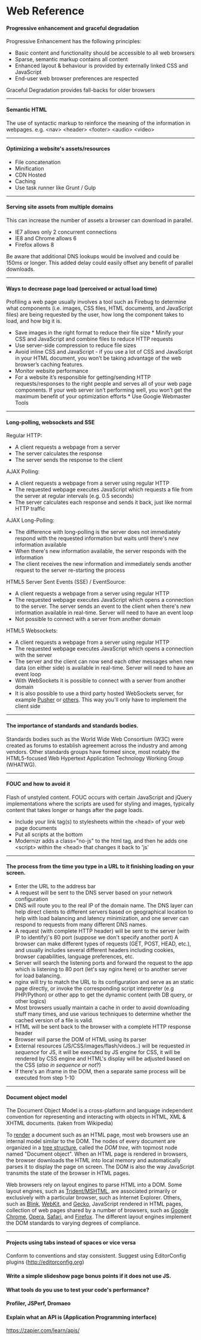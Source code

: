 Web Reference
=============

<h4>Progressive enhancement and graceful degradation</h4>
<p>Progressive Enhancement has the following principles:</p> 

*  Basic content and functionality should be accessible to all web browsers
*  Sparse, semantic markup contains all content  
*  Enhanced layout &amp; behaviour is provided by externally linked CSS and JavaScript  
*  End-user web browser preferences are respected 

<p>Graceful Degradation provides fall-backs for older browsers</p> <p> 
<hr>
<h4>Semantic HTML</h4>
<p>The use of syntactic markup to reinforce the meaning of the information in webpages. e.g. &lt;nav&gt; &lt;header&gt; &lt;footer&gt; &lt;audio&gt; &lt;video&gt;</p> <p> <hr>   
<h4>Optimizing a website's assets/resources</h4>
<ul>
<li>File concatenation</li>
<li>Minification</li>
<li>CDN Hosted</li>
<li>Caching</li>
<li>Use task runner like Grunt / Gulp</li>
</ul>
<hr />   
<h4>Serving site assets from multiple domains</h4> 
<p>This can increase the number of assets a browser can download in parallel.</p>
<ul>
<li>IE7 allows only 2 concurrent connections</li>
<li>IE8 and Chrome allows 6</li>
<li>Firefox allows 8</li>
</ul>
<p>Be aware that additional DNS lookups would be involved and could be 150ms or longer. This added delay could easily offset any benefit of parallel downloads.</p>
<hr />
<h4>Ways to decrease page load (perceived or actual load time)</h4>
<p>Profiling a web page usually involves a tool such as Firebug to determine what components (i.e. images, CSS files, HTML documents, and JavaScript files) are being requested by the user, how long the component takes to load, and how big it is.</p>

*  Save images in the right format to reduce their file size  *  Minify your CSS and JavaScript and combine files to reduce HTTP requests  
*  Use server-side compression to reduce file sizes  
*  Avoid inline CSS and JavaScript - if you use a lot of CSS and JavaScript in your HTML document, you won’t be taking advantage of the web browser’s caching features.  
*  Monitor website performance  
*  For a website it’s responsible for getting/sending HTTP requests/responses to the right people and serves all of your web page components. If your web server isn’t performing well, you won’t get the maximum benefit of your optimization efforts  *  Use Google Webmaster Tools 
<p>
<hr>
<h4>Long-polling, websockets and SSE</h4>
<p>Regular HTTP:</p> 

*  A client requests a webpage from a server  
*  The server calculates the response  
*  The server sends the response to the client 

<p>AJAX Polling:</p> <ul> <li>A client requests a webpage from a server using regular HTTP  <li>The requested webpage executes JavaScript which requests a file from the server at regular intervals (e.g. 0.5 seconds)  <li>The server calculates each response and sends it back, just like normal HTTP traffic </li></ul> 
<p>AJAX Long-Polling:</p> 

*  The difference with long-polling is the server does not immediately respond with the requested information but waits until there's <em>new</em> information available  
*  When there's new information available, the server responds with the information  
*  The client receives the new information and immediately sends another request to the server re-starting the process 

<p>HTML5 Server Sent Events (SSE) / EventSource:</p> <ul> <li>A client requests a webpage from a server using regular HTTP  <li>The requested webpage executes JavaScript which opens a connection to the server. The server sends an event to the client when there's new information available in real-time. Server will need to have an event loop  <li>Not possible to connect with a server from another domain </li></ul> <p>HTML5 Websockets:</p> <ul> <li>A client requests a webpage from a server using regular HTTP  <li>The requested webpage executes JavaScript which opens a connection with the server  <li>The server and the client can now send each other messages when new data (on either side) is available in real-time. Server will need to have an event loop  <li>With WebSockets it is possible to connect with a server from another domain  <li>It is also possible to use a third party hosted WebSockets server, for example <a href="http://pusher.com/">Pusher</a> or <a href="http://www.leggetter.co.uk/real-time-web-technologies-guide">others</a>. This way you'll only have to implement the client side </li></ul> 
<hr>
<h4>The importance of standards and standards bodies. </h4> <p>Standards bodies such as the World Wide Web Consortium (W3C) were created as forums to establish agreement across the industry and among vendors. Other standards groups have formed since, most notably the HTML5-focused Web Hypertext Application Technology Working Group (WHATWG).</p> 
<hr>
<h4>FOUC and how to avoid it</h4>
<p>Flash of unstyled content. FOUC occurs with certain JavaScript and jQuery implementations where the scripts are used for styling and images, typically content that takes longer or hangs after the page loads.</p>
<ul> 
<li>Include your link tag(s) to stylesheets within the &lt;head&gt; of your web page documents  
<li>Put all scripts at the bottom  
<li>Modernizr adds a class="no-js" to the html tag, and then he adds one &lt;script&gt; within the &lt;head&gt; that changes it back to 'js'&nbsp; </li>
</ul>
<hr>   
<h4>The process from the time you type in a URL to it finishing loading on your screen.</h4> 
<ul>
<li>Enter the URL to the address bar  <li>A request will be sent to the DNS server based on your network configuration  <li>DNS will route you to the real IP of the domain name. The DNS layer can help direct clients to different servers based on geographical location to help with load balancing and latency minimization, and one server can respond to requests from many different DNS names.  <li>A request (with complete HTTP header) will be sent to the server (with IP to identify)'s 80 port (suppose we don't specify another port) A browser can make different types of requests (GET, POST, HEAD, etc.), and usually includes several different headers including cookies, browser capabilities, language preferences, etc.  <li>Server will search the listening ports and forward the request to the app which is listening to 80 port (let's say nginx here) or to another server for load balancing.  <li>nginx will try to match the URL to its configuration and serve as an static page directly, or invoke the corresponding script interpreter (e.g PHP/Python) or other app to get the dynamic content (with DB query, or other logics)  <li>Most browsers usually maintain a cache in order to avoid downloading stuff many times, and use various techniques to determine whether the cached version of a file is valid.  <li>HTML will be sent back to the browser with a complete HTTP response header  <li>Browser will parse the DOM of HTML using its parser  <li>External resources (JS/CSS/images/flash/videos..) will be requested <em>in sequence </em>for JS, it will be executed by JS engine for CSS, it will be rendered by CSS engine and HTML's display will be adjusted based on the CSS (<em>also in sequence or not</em>?)  <li>If there's an iframe in the DOM, then a separate same process will be executed from step 1-10 </li></ul> 
<hr>   
<h4>Document object model</h4>
<p>The Document Object Model is a cross-platform and language independent convention for representing and interacting with objects in HTML, XML &amp; XHTML documents. (taken from Wikipedia)</p> <p>To <a href="http://en.wikipedia.org/wiki/Web_browser_engine">render</a> a document such as an HTML page, most web browsers use an internal model similar to the DOM. The nodes of every document are organized in a <a href="http://en.wikipedia.org/wiki/Tree_structure">tree structure</a>, called the <i>DOM tree</i>, with topmost node named "Document object". When an HTML page is rendered in browsers, the browser downloads the HTML into local memory and automatically parses it to display the page on screen. The DOM is also the way JavaScript transmits the state of the browser in HTML pages.</p> <p>Web browsers rely on layout engines to parse HTML into a DOM. Some layout engines, such as <a href="http://en.wikipedia.org/wiki/Trident_(layout_engine)">Trident/MSHTML</a>, are associated primarily or exclusively with a particular browser, such as Internet Explorer. Others, such as <a href="http://en.wikipedia.org/wiki/Blink_(layout_engine)">Blink</a>, <a href="http://en.wikipedia.org/wiki/WebKit">WebKit</a>, and <a href="http://en.wikipedia.org/wiki/Gecko_(layout_engine)">Gecko</a>, JavaScript rendered in HTML pages, collection of web pages shared by a number of browsers, such as <a href="http://en.wikipedia.org/wiki/Google_Chrome">Google Chrome</a>, <a href="http://en.wikipedia.org/wiki/Opera_(web_browser)">Opera</a>, <a href="http://en.wikipedia.org/wiki/Safari_(web_browser)">Safari</a>, and <a href="http://en.wikipedia.org/wiki/Firefox">Firefox</a>. The different layout engines implement the DOM standards to varying degrees of compliance.</p> 
<hr />

<h4>Projects using tabs instead of spaces or vice versa</h4> <p>Conform to conventions and stay consistent. Suggest using EditorConfig plugins (<a href="http://editorconfig.org">http://editorconfig.org</a>)</p> <h4>Write a simple slideshow page bonus points if it does not use JS.</h4> <h4>What tools do you use to test your code's performance?</h4> <h4>Profiler, JSPerf, Dromaeo</h4> <p>

<h4>Explain what an API is (Application Programming interface)</h4> <p><a title="https://zapier.com/learn/apis/" href="https://zapier.com/learn/apis/">https://zapier.com/learn/apis/</a></p>

